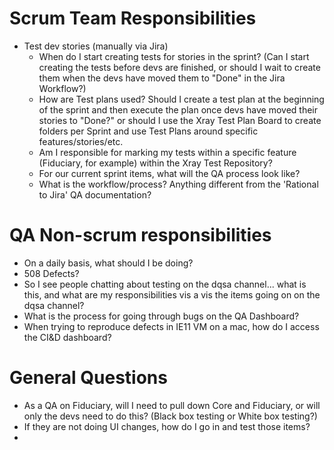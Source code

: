 # Scrum Team Responsibilities
* Test dev stories (manually via Jira)
  * When do I start creating tests for stories in the sprint? (Can I start creating the tests before devs are finished, or should I wait to create them when the devs have moved them to "Done" in the Jira Workflow?)
  * How are Test plans used? Should I create a test plan at the beginning of the sprint and then execute the plan once devs have moved their stories to "Done?" or should I use the Xray Test Plan Board to create folders per Sprint and use Test Plans around specific features/stories/etc.
  * Am I responsible for marking my tests within a specific feature (Fiduciary, for example) within the Xray Test Repository?
  * For our current sprint items, what will the QA process look like?
  * What is the workflow/process? Anything different from the 'Rational to Jira' QA documentation?


# QA Non-scrum responsibilities
* On a daily basis, what should I be doing?
* 508 Defects?
* So I see people chatting about testing on the dqsa channel... what is this, and what are my responsibilities vis a vis the items going on on the dqsa channel?
* What is the process for going through bugs on the QA Dashboard?
* When trying to reproduce defects in IE11 VM on a mac, how do I access the CI&D dashboard?


# General Questions
* As a QA on Fiduciary, will I need to pull down Core and Fiduciary, or will only the devs need to do this? (Black box testing or White box testing?)
* If they are not doing UI changes, how do I go in and test those items?
* 
